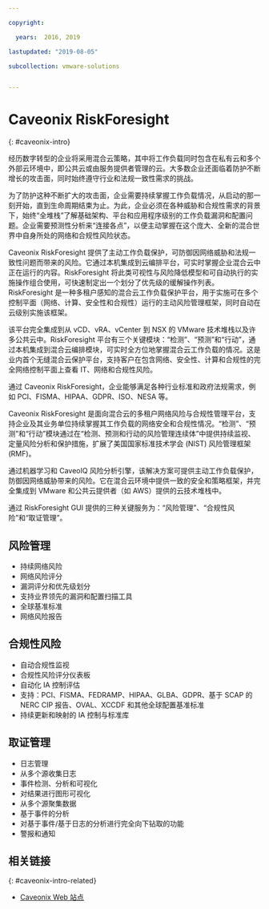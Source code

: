 ```yaml
---

copyright:

  years:  2016, 2019

lastupdated: "2019-08-05"

subcollection: vmware-solutions


---
```


# Caveonix RiskForesight
{: #caveonix-intro}

经历数字转型的企业将采用混合云策略，其中将工作负载同时包含在私有云和多个外部云环境中，即公共云或由服务提供者管理的云。大多数企业还面临着防护不断增长的攻击面，同时始终遵守行业和法规一致性需求的挑战。

为了防护这种不断扩大的攻击面，企业需要持续掌握工作负载情况，从启动的那一刻开始，直到生命周期结束为止。为此，企业必须在各种威胁和合规性需求的背景下，始终“全堆栈”了解基础架构、平台和应用程序级别的工作负载漏洞和配置问题。企业需要预测性分析来“连接各点”，以便主动掌握在这个庞大、全新的混合世界中自身所处的网络和合规性风险状态。


Caveonix RiskForesight 提供了主动工作负载保护，可防御因网络威胁和法规一致性问题而带来的风险。它通过本机集成到云编排平台，可实时掌握企业混合云中正在运行的内容。RiskForesight 将此类可视性与风险降低模型和可自动执行的实施操作组合使用，可快速制定出一个划分了优先级的缓解操作列表。RiskForesight 是一种多租户感知的混合云工作负载保护平台，用于实施可在多个控制平面（网络、计算、安全性和合规性）运行的主动风险管理框架，同时自动在云级别实施该框架。

该平台完全集成到从 vCD、vRA、vCenter 到 NSX 的 VMware 技术堆栈以及许多公共云中。RiskForesight 平台有三个关键模块：“检测”、“预测”和“行动”，通过本机集成到混合云编排模块，可实时全方位地掌握混合云工作负载的情况。这是业内首个无缝混合云保护平台，支持客户在包含网络、安全性、计算和合规性的完全网络控制平面上查看 IT、网络和合规性风险。

通过 Caveonix RiskForesight，企业能够满足各种行业标准和政府法规需求，例如 PCI、FISMA、HIPAA、GDPR、ISO、NESA 等。

Caveonix RiskForesight 是面向混合云的多租户网络风险与合规性管理平台，支持企业及其业务单位持续掌握其工作负载的网络安全和合规性情况。“检测”、“预测”和“行动”模块通过在“检测、预测和行动的风险管理连续体”中提供持续监视、定量风险分析和保护措施，扩展了美国国家标准技术学会 (NIST) 风险管理框架 (RMF)。

通过机器学习和 CaveoIQ 风险分析引擎，该解决方案可提供主动工作负载保护，防御因网络威胁带来的风险。它在混合云环境中提供一致的安全和策略框架，并完全集成到 VMware 和公共云提供者（如 AWS）提供的云技术堆栈中。

通过 RiskForesight GUI 提供的三种关键服务为：“风险管理”、“合规性风险”和“取证管理”。

## 风险管理

- 持续网络风险
- 网络风险评分
- 漏洞评分和优先级划分
- 支持业界领先的漏洞和配置扫描工具
- 全球基准标准
- 网络风险报告

## 合规性风险

- 自动合规性监视
- 合规性风险评分仪表板
- 自动化 IA 控制评估
- 支持：PCI、FISMA、FEDRAMP、HIPAA、GLBA、GDPR、基于 SCAP 的 NERC CIP 报告、OVAL、XCCDF 和其他全球配置基准标准
- 持续更新和映射的 IA 控制与标准库

## 取证管理

- 日志管理
- 从多个源收集日志
- 事件检测、分析和可视化
- 对结果进行图形可视化
- 从多个源聚集数据
- 基于事件的分析
- 对基于事件/基于日志的分析进行完全向下钻取的功能
- 警报和通知

## 相关链接
{: #caveonix-intro-related}

* [Caveonix Web 站点](https://www.caveonix.com)
